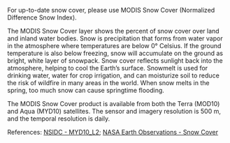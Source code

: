 For up-to-date snow cover, please use MODIS Snow Cover (Normalized Difference Snow Index).

The MODIS Snow Cover layer shows the percent of snow cover over land and inland water bodies. Snow is precipitation that forms from water vapor in the atmosphere where temperatures are below 0° Celsius. If the ground temperature is also below freezing, snow will accumulate on the ground as bright, white layer of snowpack. Snow cover reflects sunlight back into the atmosphere, helping to cool the Earth’s surface. Snowmelt is used for drinking water, water for crop irrigation, and can moisturize soil to reduce the risk of wildfire in many areas in the world.  When snow melts in the spring, too much snow can cause springtime flooding.

The MODIS Snow Cover product is available from both the Terra (MOD10) and Aqua (MYD10) satellites. The sensor and imagery resolution is 500 m, and the temporal resolution is daily.

References: [NSIDC - MYD10\_L2](https://nsidc.org/data/myd10_l2); [NASA Earth Observations - Snow Cover](https://neo.sci.gsfc.nasa.gov/view.php?datasetId=MOD10C1_M_SNOW)
